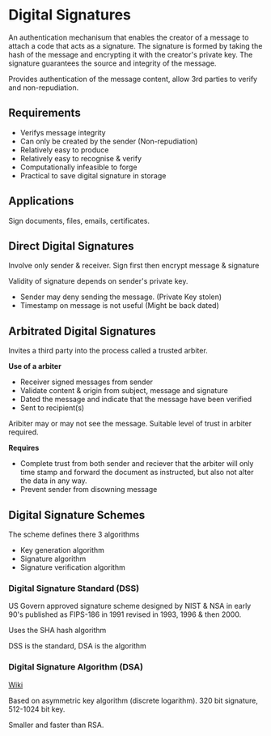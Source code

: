# Digital Signatures

An authentication mechanisum that enables the creator of a message to attach a code that acts as a signature. The signature is formed by taking the hash of the message and encrypting it with the creator's private key. The signature guarantees the source and integrity of the message.

Provides authentication of the message content, allow 3rd parties to verify and non-repudiation.

## Requirements
- Verifys message integrity
- Can only be created by the sender (Non-repudiation)
- Relatively easy to produce
- Relatively easy to recognise & verify
- Computationally infeasible to forge
- Practical to save digital signature in storage

## Applications
Sign documents, files, emails, certificates.

## Direct Digital Signatures
Involve only sender & receiver. Sign first then encrypt message & signature

Validity of signature depends on sender's private key.
- Sender may deny sending the message. (Private Key stolen)
- Timestamp on message is not useful (Might be back dated)

## Arbitrated Digital Signatures
Invites a third party into the process called a trusted arbiter.

**Use of a arbiter**
- Receiver signed messages from sender
- Validate content & origin from subject, message and signature
- Dated the message and indicate that the message have been verified
- Sent to recipient(s)

Aribiter may or may not see the message. Suitable level of trust in arbiter required.

**Requires**
- Complete trust from both sender and reciever that the arbiter will only time stamp and forward the document as instructed, but also not alter the data in any way.
- Prevent sender from disowning message

## Digital Signature Schemes
The scheme defines there 3 algorithms
- Key generation algorithm
- Signature algorithm
- Signature verification algorithm

### Digital Signature Standard (DSS)
US Govern approved signature scheme designed by NIST & NSA in early 90's published as FIPS-186 in 1991 revised in 1993, 1996 & then 2000.

Uses the SHA hash algorithm

DSS is the standard, DSA is the algorithm

### Digital Signature Algorithm (DSA)
[Wiki](https://en.wikipedia.org/wiki/Digital_Signature_Algorithm)

Based on asymmetric key algorithm (discrete logarithm). 320 bit signature, 512-1024 bit key.

Smaller and faster than RSA.
